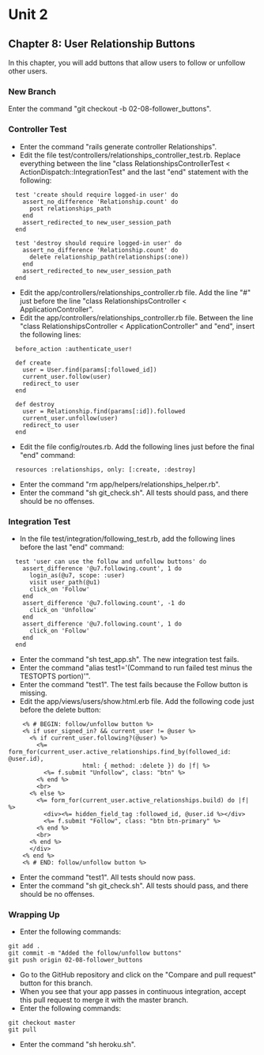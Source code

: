 # Unit 2
## Chapter 8: User Relationship Buttons

In this chapter, you will add buttons that allow users to follow or unfollow other users.

### New Branch
Enter the command "git checkout -b 02-08-follower_buttons".

### Controller Test
* Enter the command "rails generate controller Relationships".
* Edit the file test/controllers/relationships_controller_test.rb.  Replace everything between the line "class RelationshipsControllerTest < ActionDispatch::IntegrationTest" and the last "end" statement with the following:
```
  test 'create should require logged-in user' do
    assert_no_difference 'Relationship.count' do
      post relationships_path
    end
    assert_redirected_to new_user_session_path
  end

  test 'destroy should require logged-in user' do
    assert_no_difference 'Relationship.count' do
      delete relationship_path(relationships(:one))
    end
    assert_redirected_to new_user_session_path
  end
```
* Edit the app/controllers/relationships_controller.rb file.  Add the line "#" just before the line "class RelationshipsController < ApplicationController".
* Edit the app/controllers/relationships_controller.rb file.  Between the line "class RelationshipsController < ApplicationController" and "end", insert the following lines:
```
  before_action :authenticate_user!

  def create
    user = User.find(params[:followed_id])
    current_user.follow(user)
    redirect_to user
  end

  def destroy
    user = Relationship.find(params[:id]).followed
    current_user.unfollow(user)
    redirect_to user
  end
```
* Edit the file config/routes.rb.  Add the following lines just before the final "end" command:
```
  resources :relationships, only: [:create, :destroy]
```
* Enter the command "rm app/helpers/relationships_helper.rb".
* Enter the command "sh git_check.sh".  All tests should pass, and there should be no offenses.

### Integration Test
* In the file test/integration/following_test.rb, add the following lines before the last "end" command:
```
  test 'user can use the follow and unfollow buttons' do
    assert_difference '@u7.following.count', 1 do
      login_as(@u7, scope: :user)
      visit user_path(@u1)
      click_on 'Follow'
    end
    assert_difference '@u7.following.count', -1 do
      click_on 'Unfollow'
    end
    assert_difference '@u7.following.count', 1 do
      click_on 'Follow'
    end
  end
```
* Enter the command "sh test_app.sh".  The new integration test fails.
* Enter the command "alias test1='(Command to run failed test minus the TESTOPTS portion)'".
* Enter the command "test1".  The test fails because the Follow button is missing.
* Edit the app/views/users/show.html.erb file.  Add the following code just before the delete button:
```
    <% # BEGIN: follow/unfollow button %>
    <% if user_signed_in? && current_user != @user %>
      <% if current_user.following?(@user) %>
        <%= form_for(current_user.active_relationships.find_by(followed_id: @user.id),
                     html: { method: :delete }) do |f| %>
          <%= f.submit "Unfollow", class: "btn" %>
        <% end %>
        <br>
      <% else %>
        <%= form_for(current_user.active_relationships.build) do |f| %>
          <div><%= hidden_field_tag :followed_id, @user.id %></div>
          <%= f.submit "Follow", class: "btn btn-primary" %>
        <% end %>
        <br>
      <% end %>
      </div>
    <% end %>
    <% # END: follow/unfollow button %>
```
* Enter the command "test1".  All tests should now pass.
* Enter the command "sh git_check.sh".  All tests should pass, and there should be no offenses.

### Wrapping Up
* Enter the following commands:
```
git add .
git commit -m "Added the follow/unfollow buttons"
git push origin 02-08-follower_buttons
```
* Go to the GitHub repository and click on the "Compare and pull request" button for this branch.
* When you see that your app passes in continuous integration, accept this pull request to merge it with the master branch.
* Enter the following commands:
```
git checkout master
git pull
```
* Enter the command "sh heroku.sh".
